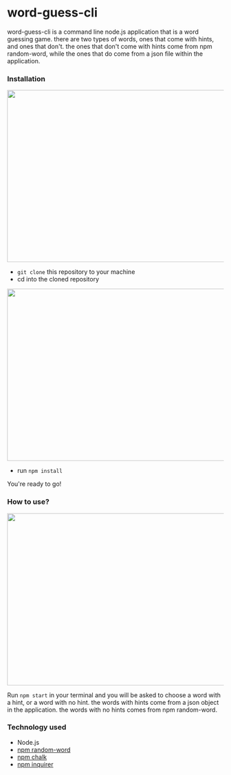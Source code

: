 # word-guess-cli

word-guess-cli is a command line node.js application that is a word guessing game. there are two types of words, ones that come with hints, and ones that don't. the ones that don't come with hints come from npm random-word, while the ones that do come from a json file within the application.

### Installation

<img src="https://thumbs.gfycat.com/LeadingEsteemedEyelashpitviper-size_restricted.gif" width="600" height="400" />

* `git clone` this repository to your machine
* cd into the cloned repository


<img src="https://thumbs.gfycat.com/AmpleOddAquaticleech-size_restricted.gif" width="600" height="400" />

* run `npm install`


You're ready to go!

### How to use?

<img src="https://thumbs.gfycat.com/ConcreteAngelicIvorybackedwoodswallow-size_restricted.gif" width="600" height="400" />


Run `npm start` in your terminal and you will be asked to choose a word with a hint, or a word with no hint. the words with hints come from a json object in the application. the words with no hints comes from npm random-word.


### Technology used

* Node.js
* [npm random-word](https://www.npmjs.com/package/random-word)
* [npm chalk](https://www.npmjs.com/package/chalk)
* [npm inquirer](https://www.npmjs.com/package/inquirer)






